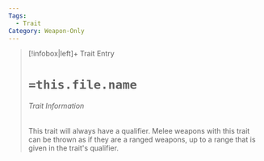 ```yaml
---
Tags:
  - Trait
Category: Weapon-Only
---
```

> [!infobox|left]+ Trait Entry
> # `=this.file.name`
> ###### Trait Information
> This trait will always have a qualifier. Melee weapons with this trait can be thrown as if they are a ranged weapons, up to a range that is given in the trait's qualifier.